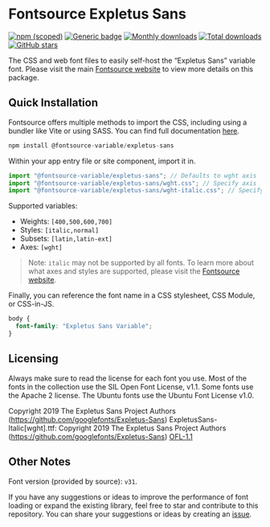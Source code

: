 # Fontsource Expletus Sans

[![npm (scoped)](https://img.shields.io/npm/v/@fontsource-variable/expletus-sans?color=brightgreen)](https://www.npmjs.com/package/@fontsource-variable/expletus-sans) [![Generic badge](https://img.shields.io/badge/fontsource-passing-brightgreen)](https://github.com/fontsource/fontsource) [![Monthly downloads](https://badgen.net/npm/dm/@fontsource-variable/expletus-sans)](https://github.com/fontsource/fontsource) [![Total downloads](https://badgen.net/npm/dt/@fontsource-variable/expletus-sans)](https://github.com/fontsource/fontsource) [![GitHub stars](https://img.shields.io/github/stars/fontsource/fontsource.svg?style=social&label=Star)](https://github.com/fontsource/fontsource/stargazers)

The CSS and web font files to easily self-host the “Expletus Sans” variable font. Please visit the main [Fontsource website](https://fontsource.org/fonts/expletus-sans) to view more details on this package.

## Quick Installation

Fontsource offers multiple methods to import the CSS, including using a bundler like Vite or using SASS. You can find full documentation [here](https://fontsource.org/docs/getting-started/introduction).

```javascript
npm install @fontsource-variable/expletus-sans
```

Within your app entry file or site component, import it in.

```javascript
import "@fontsource-variable/expletus-sans"; // Defaults to wght axis
import "@fontsource-variable/expletus-sans/wght.css"; // Specify axis
import "@fontsource-variable/expletus-sans/wght-italic.css"; // Specify axis and style
```

Supported variables:
- Weights: `[400,500,600,700]`
- Styles: `[italic,normal]`
- Subsets: `[latin,latin-ext]`
- Axes: `[wght]`

> Note: `italic` may not be supported by all fonts. To learn more about what axes and styles are supported, please visit the [Fontsource website](https://fontsource.org/fonts/expletus-sans).

Finally, you can reference the font name in a CSS stylesheet, CSS Module, or CSS-in-JS.

```css
body {
  font-family: "Expletus Sans Variable";
}
```

## Licensing
Always make sure to read the license for each font you use. Most of the fonts in the collection use the SIL Open Font License, v1.1. Some fonts use the Apache 2 license. The Ubuntu fonts use the Ubuntu Font License v1.0.

Copyright 2019 The Expletus Sans Project Authors (https://github.com/googlefonts/Expletus-Sans) ExpletusSans-Italic[wght].ttf: Copyright 2019 The Expletus Sans Project Authors (https://github.com/googlefonts/Expletus-Sans)
[OFL-1.1](https://openfontlicense.org)

## Other Notes
Font version (provided by source): `v31`.

If you have any suggestions or ideas to improve the performance of font loading or expand the existing library, feel free to star and contribute to this repository. You can share your suggestions or ideas by creating an [issue](https://github.com/fontsource/fontsource/issues).